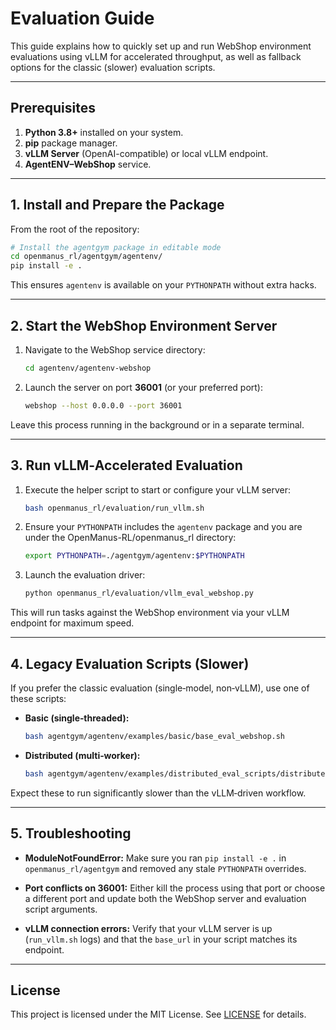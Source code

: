 # Evaluation Guide

This guide explains how to quickly set up and run WebShop environment evaluations using vLLM for accelerated throughput, as well as fallback options for the classic (slower) evaluation scripts.

---

## Prerequisites

1. **Python 3.8+** installed on your system.
2. **pip** package manager.
3. **vLLM Server** (OpenAI-compatible) or local vLLM endpoint.
4. **AgentENV–WebShop** service.

---

## 1. Install and Prepare the Package

From the root of the repository:

```bash
# Install the agentgym package in editable mode
cd openmanus_rl/agentgym/agentenv/
pip install -e .
```

This ensures `agentenv` is available on your `PYTHONPATH` without extra hacks.

---

## 2. Start the WebShop Environment Server

1. Navigate to the WebShop service directory:

   ```bash
   cd agentenv/agentenv-webshop
   ```

2. Launch the server on port **36001** (or your preferred port):

   ```bash
   webshop --host 0.0.0.0 --port 36001
   ```

Leave this process running in the background or in a separate terminal.

---

## 3. Run vLLM‑Accelerated Evaluation

1. Execute the helper script to start or configure your vLLM server:

   ```bash
   bash openmanus_rl/evaluation/run_vllm.sh
   ```

2. Ensure your `PYTHONPATH` includes the `agentenv` package and you are under the OpenManus-RL/openmanus_rl directory:

   ```bash
   export PYTHONPATH=./agentgym/agentenv:$PYTHONPATH
   ```

3. Launch the evaluation driver:

   ```bash
   python openmanus_rl/evaluation/vllm_eval_webshop.py
   ```

This will run tasks against the WebShop environment via your vLLM endpoint for maximum speed.

---

## 4. Legacy Evaluation Scripts (Slower)

If you prefer the classic evaluation (single‑model, non‑vLLM), use one of these scripts:

* **Basic (single‑threaded):**

  ```bash
  bash agentgym/agentenv/examples/basic/base_eval_webshop.sh
  ```

* **Distributed (multi‑worker):**

  ```bash
  bash agentgym/agentenv/examples/distributed_eval_scripts/distributed_eval_webshop.sh
  ```

Expect these to run significantly slower than the vLLM‑driven workflow.

---

## 5. Troubleshooting

* **ModuleNotFoundError:**
  Make sure you ran `pip install -e .` in `openmanus_rl/agentgym` and removed any stale `PYTHONPATH` overrides.

* **Port conflicts on 36001:**
  Either kill the process using that port or choose a different port and update both the WebShop server and evaluation script arguments.

* **vLLM connection errors:**
  Verify that your vLLM server is up (`run_vllm.sh` logs) and that the `base_url` in your script matches its endpoint.

---

## License

This project is licensed under the MIT License. See [LICENSE](../../LICENSE) for details.
